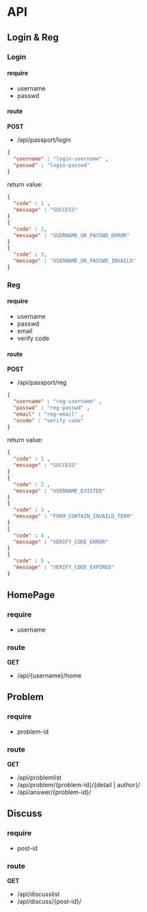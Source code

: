 # API

## Login & Reg

### Login

#### require
* username
* passwd

#### route
**POST**
* /api/passport/login

``` json
{
  "username" : "login-username" ,
  "passwd" : "login-passwd"
}
```
return value:
```json
{
  "code" : 1 ,
  "message" : "SUCCESS"
}
{
  "code" : 2,
  "message" : "USERNAME_OR_PASSWD_ERROR"
}
{
  "code" : 3,
  "message" : "USERNAME_OR_PASSWD_INVAILD"
}
```

### Reg

#### require
* username
* passwd
* email
* verify code

#### route
**POST**
* /api/passport/reg

``` json
{
  "username" : "reg-username" ,
  "passwd" : "reg-passwd" ,
  "email" : "reg-email" ,
  "vcode" : "verify code"
}
```
return value:
```json
{
  "code" : 1 ,
  "message" : "SUCCESS"
}
{
  "code" : 2 ,
  "message" : "USERNAME_EXISTED"
}
{
  "code" : 3 ,
  "message" : "FORM_CONTAIN_INVAILD_TERM"
}
{
  "code" : 4 ,
  "message" : "VERIFY_CODE_ERROR"
}
{
  "code" : 5 ,
  "message" : "VERIFY_CODE_EXPIRED"
}
```

## HomePage

### require
* username

### route
**GET**
* /api/{username}/home

## Problem

### require
* problem-id

### route
**GET**
* /api/problemlist
* /api/problem/{problem-id}/{detail | author}/
* /api/answer/{problem-id}/

## Discuss

### require
* post-id

### route
**GET**
* /api/discusslist
* /api/discuss/{post-id}/
